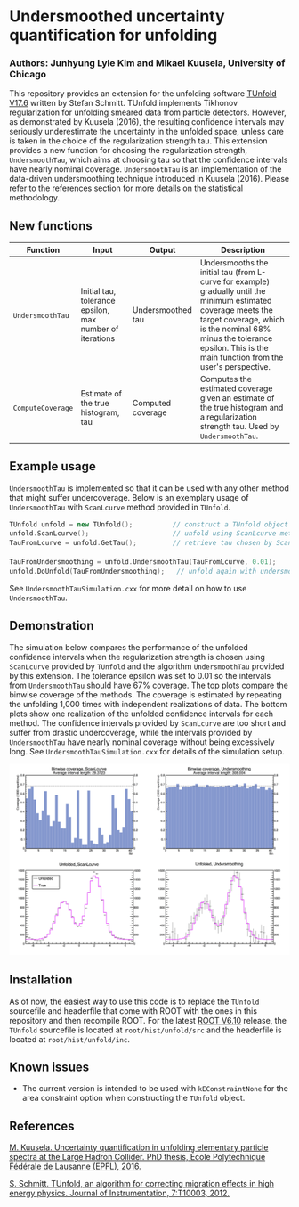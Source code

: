 # Undersmoothed uncertainty quantification for unfolding    

### Authors: Junhyung Lyle Kim and Mikael Kuusela, University of Chicago

This repository provides an extension for the unfolding software [TUnfold V17.6](https://www.desy.de/~sschmitt/tunfold.html) written by Stefan Schmitt. TUnfold implements Tikhonov regularization for unfolding smeared data from particle detectors. However, as demonstrated by Kuusela (2016), the resulting confidence intervals may seriously underestimate the uncertainty in the unfolded space, unless care is taken in the choice of the regularization strength tau. This extension provides a new function for choosing the regularization strength, `UndersmoothTau`, which aims at choosing tau so that the confidence intervals have nearly nominal coverage. `UndersmoothTau` is an implementation of the data-driven undersmoothing technique introduced in Kuusela (2016). Please refer to the references section for more details on the statistical methodology.

## New functions

| Function | Input | Output | Description |
| --- | --- | --- | --- |
| `UndersmoothTau` | Initial tau, tolerance epsilon, max number of iterations | Undersmoothed tau | Undersmooths the initial tau (from L-curve for example) gradually until the minimum estimated coverage meets the target coverage, which is the nominal 68% minus the tolerance epsilon. This is the main function from the user's perspective. |
| `ComputeCoverage` | Estimate of the true histogram, tau | Computed coverage | Computes the estimated coverage given an estimate of the true histogram and a regularization strength tau. Used by `UndersmoothTau`. |


##  Example usage  
`UndersmoothTau` is implemented so that it can be used with any other method that might suffer undercoverage. Below is an exemplary usage of `UndersmoothTau` with `ScanLcurve` method provided in `TUnfold`.    

```c++
TUnfold unfold = new TUnfold();          // construct a TUnfold object
unfold.ScanLcurve();                     // unfold using ScanLcurve method
TauFromLcurve = unfold.GetTau();         // retrieve tau chosen by ScanLcurve

TauFromUndersmoothing = unfold.UndersmoothTau(TauFromLcurve, 0.01);
unfold.DoUnfold(TauFromUndersmoothing);   // unfold again with undersmoothed tau
```

See `UndersmoothTauSimulation.cxx` for more detail on how to use `UndersmoothTau`.

## Demonstration

The simulation below compares the performance of the unfolded confidence intervals when the regularization strength is chosen using `ScanLcurve` provided by `TUnfold` and the algorithm `UndersmoothTau` provided by this extension. The tolerance epsilon was set to 0.01 so the intervals from `UndersmoothTau` should have 67% coverage. The top plots compare the binwise coverage of the methods. The coverage is estimated by repeating the unfolding 1,000 times with independent realizations of data. The bottom plots show one realization of the unfolded confidence intervals for each method. The confidence intervals provided by `ScanLcurve` are too short and suffer from drastic undercoverage, while the intervals provided by `UndersmoothTau` have nearly nominal coverage without being excessively long. See `UndersmoothTauSimulation.cxx` for details of the simulation setup.

![Demonstration](UndersmoothTauSimulation.png)

## Installation
As of now, the easiest way to use this code is to replace the `TUnfold` sourcefile and headerfile that come with ROOT with the ones in this repository and then recompile ROOT. For the latest [ROOT V6.10](https://root.cern.ch/content/release-61000) release, the `TUnfold` sourcefile is located at `root/hist/unfold/src` and the headerfile is located at `root/hist/unfold/inc`.

## Known issues
* The current version is intended to be used with `kEConstraintNone` for the area constraint option when constructing the `TUnfold` object.

## References
[M. Kuusela. Uncertainty quantification in unfolding elementary particle spectra at the Large Hadron Collider. PhD thesis, École Polytechnique Fédérale de Lausanne (EPFL), 2016.](https://infoscience.epfl.ch/record/220015)

[S. Schmitt. TUnfold, an algorithm for correcting migration effects in high energy physics. Journal of Instrumentation, 7:T10003, 2012.](http://iopscience.iop.org/1748-0221/7/10/T10003/)
